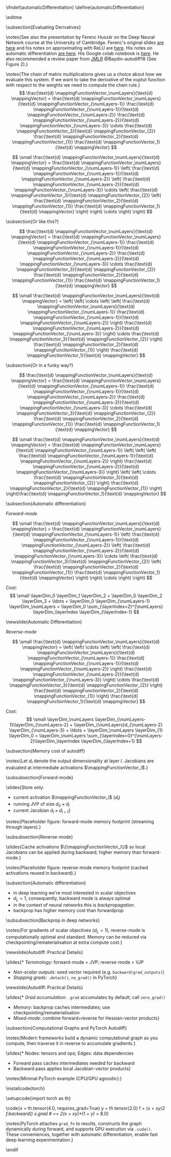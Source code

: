 \ifndef{automaticDifferentiation}
\define{automaticDifferentiation}

\editme

\subsection{Evaluating Derivatives}

\notes{See also the presentation by Ferenc Huszár on the Deep Neural Network course at the University of Cambridge. Ferenc's original slides [are here](https://hackmd.io/@fhuszar/H1WZ70kl_#) and his notes on approximating with ReLU are [here](https://hackmd.io/@fhuszar/S1UdOvZe_). His notes on automatic differentiation [are here](https://hackmd.io/@fhuszar/SyHTInWeu). His Google colab notebook is [here](https://colab.research.google.com/drive/1qioPLq-dxOwudPKXU3MxpHr2s4Su3dxI?usp=sharing). He also recommended a review paper from [JMLR](https://jmlr.org/papers/v18/17-468.html) @Baydin-autodiff18 (See Figure 2).}

\notes{The chain of matrix multiplications gives us a choice about how we evaluate this system. If we want to take the derivative of the ouptut function with respect to the weights we need to compute the chain rule.}
$$
\frac{\text{d} \mappingFunctionVector_\numLayers}{\text{d} \mappingVector} = \frac{\text{d} \mappingFunctionVector_\numLayers}{\text{d} \mappingFunctionVector_{\numLayers-1}} \frac{\text{d} \mappingFunctionVector_{\numLayers-1}}{\text{d} \mappingFunctionVector_{\numLayers-2}} \frac{\text{d} \mappingFunctionVector_{\numLayers-2}}{\text{d} \mappingFunctionVector_{\numLayers-3}} \cdots \frac{\text{d} \mappingFunctionVector_3}{\text{d} \mappingFunctionVector_{2}} \frac{\text{d} \mappingFunctionVector_2}{\text{d} \mappingFunctionVector_{1}} \frac{\text{d} \mappingFunctionVector_1}{\text{d} \mappingVector} 
$$

$$
\small
\frac{\text{d} \mappingFunctionVector_\numLayers}{\text{d} \mappingVector} = \frac{\text{d} \mappingFunctionVector_\numLayers}{\text{d} \mappingFunctionVector_{\numLayers-1}} \left( \frac{\text{d} \mappingFunctionVector_{\numLayers-1}}{\text{d} \mappingFunctionVector_{\numLayers-2}} \left( \frac{\text{d} \mappingFunctionVector_{\numLayers-2}}{\text{d} \mappingFunctionVector_{\numLayers-3}} \cdots \left( \frac{\text{d} \mappingFunctionVector_3}{\text{d} \mappingFunctionVector_{2}} \left( \frac{\text{d} \mappingFunctionVector_2}{\text{d} \mappingFunctionVector_{1}} \frac{\text{d} \mappingFunctionVector_1}{\text{d} \mappingVector} \right) \right) \cdots \right) \right)
$$

\subsection{Or like this?}

$$
\frac{\text{d} \mappingFunctionVector_\numLayers}{\text{d} \mappingVector} = \frac{\text{d} \mappingFunctionVector_\numLayers}{\text{d} \mappingFunctionVector_{\numLayers-1}} \frac{\text{d} \mappingFunctionVector_{\numLayers-1}}{\text{d} \mappingFunctionVector_{\numLayers-2}} \frac{\text{d} \mappingFunctionVector_{\numLayers-2}}{\text{d} \mappingFunctionVector_{\numLayers-3}} \cdots \frac{\text{d} \mappingFunctionVector_3}{\text{d} \mappingFunctionVector_{2}} \frac{\text{d} \mappingFunctionVector_2}{\text{d} \mappingFunctionVector_{1}} \frac{\text{d} \mappingFunctionVector_1}{\text{d} \mappingVector} 
$$

$$
\small
\frac{\text{d} \mappingFunctionVector_\numLayers}{\text{d} \mappingVector} = \left( \left( \cdots \left( \left( \frac{\text{d} \mappingFunctionVector_\numLayers}{\text{d} \mappingFunctionVector_{\numLayers-1}} \frac{\text{d} \mappingFunctionVector_{\numLayers-1}}{\text{d} \mappingFunctionVector_{\numLayers-2}}  \right) \frac{\text{d} \mappingFunctionVector_{\numLayers-2}}{\text{d} \mappingFunctionVector_{\numLayers-3}} \right) \cdots \frac{\text{d} \mappingFunctionVector_3}{\text{d} \mappingFunctionVector_{2}} \right) \frac{\text{d} \mappingFunctionVector_2}{\text{d} \mappingFunctionVector_{1}} \right) \frac{\text{d} \mappingFunctionVector_1}{\text{d} \mappingVector} 
$$

\subsection{Or in a funky way?}

$$
\frac{\text{d} \mappingFunctionVector_\numLayers}{\text{d} \mappingVector} = \frac{\text{d} \mappingFunctionVector_\numLayers}{\text{d} \mappingFunctionVector_{\numLayers-1}} \frac{\text{d} \mappingFunctionVector_{\numLayers-1}}{\text{d} \mappingFunctionVector_{\numLayers-2}} \frac{\text{d} \mappingFunctionVector_{\numLayers-2}}{\text{d} \mappingFunctionVector_{\numLayers-3}} \cdots \frac{\text{d} \mappingFunctionVector_3}{\text{d} \mappingFunctionVector_{2}} \frac{\text{d} \mappingFunctionVector_2}{\text{d} \mappingFunctionVector_{1}} \frac{\text{d} \mappingFunctionVector_1}{\text{d} \mappingVector} 
$$

$$
\small
\frac{\text{d} \mappingFunctionVector_\numLayers}{\text{d} \mappingVector} = \frac{\text{d} \mappingFunctionVector_\numLayers}{\text{d} \mappingFunctionVector_{\numLayers-1}} \left( \left( \left( \frac{\text{d} \mappingFunctionVector_{\numLayers-1}}{\text{d} \mappingFunctionVector_{\numLayers-2}}  \right) \frac{\text{d} \mappingFunctionVector_{\numLayers-2}}{\text{d} \mappingFunctionVector_{\numLayers-3}} \right) \left( \left( \cdots \frac{\text{d} \mappingFunctionVector_3}{\text{d} \mappingFunctionVector_{2}} \right) \frac{\text{d} \mappingFunctionVector_2}{\text{d} \mappingFunctionVector_{1}} \right) \right)\frac{\text{d} \mappingFunctionVector_1}{\text{d} \mappingVector} 
$$

\subsection{Automatic differentiation}

*Forward-mode*

$$
\small
\frac{\text{d} \mappingFunctionVector_\numLayers}{\text{d} \mappingVector} = \frac{\text{d} \mappingFunctionVector_\numLayers}{\text{d} \mappingFunctionVector_{\numLayers-1}} \left( \frac{\text{d} \mappingFunctionVector_{\numLayers-1}}{\text{d} \mappingFunctionVector_{\numLayers-2}} \left( \frac{\text{d} \mappingFunctionVector_{\numLayers-2}}{\text{d} \mappingFunctionVector_{\numLayers-3}} \cdots \left( \frac{\text{d} \mappingFunctionVector_3}{\text{d} \mappingFunctionVector_{2}} \left( \frac{\text{d} \mappingFunctionVector_2}{\text{d} \mappingFunctionVector_{1}} \frac{\text{d} \mappingFunctionVector_1}{\text{d} \mappingVector} \right) \right) \cdots \right) \right)
$$

Cost: 
$$
\small
\layerDim_0 \layerDim_1 \layerDim_2 + \layerDim_0 \layerDim_2 \layerDim_3 + \ldots + \layerDim_0 \layerDim_{\numLayers-1} \layerDim_\numLayers = \layerDim_0 \sum_{\layerIndex=2}^{\numLayers} \layerDim_\layerIndex \layerDim_{\layerIndex-1}
$$

\newslide{Automatic Differentiation}

*Reverse-mode*

$$
\small
\frac{\text{d} \mappingFunctionVector_\numLayers}{\text{d} \mappingVector} = \left( \left( \cdots \left( \left( \frac{\text{d} \mappingFunctionVector_\numLayers}{\text{d} \mappingFunctionVector_{\numLayers-1}} \frac{\text{d} \mappingFunctionVector_{\numLayers-1}}{\text{d} \mappingFunctionVector_{\numLayers-2}}  \right) \frac{\text{d} \mappingFunctionVector_{\numLayers-2}}{\text{d} \mappingFunctionVector_{\numLayers-3}} \right) \cdots \frac{\text{d} \mappingFunctionVector_3}{\text{d} \mappingFunctionVector_{2}} \right) \frac{\text{d} \mappingFunctionVector_2}{\text{d} \mappingFunctionVector_{1}} \right) \frac{\text{d} \mappingFunctionVector_1}{\text{d} \mappingVector} 
$$

Cost:
$$
\small
 \layerDim_\numLayers \layerDim_{\numLayers-1}\layerDim_{\numLayers-2} + \layerDim_{\numLayers}d_{\numLayers-2} \layerDim_{\numLayers-3} + \ldots + \layerDim_\numLayers \layerDim_{1} \layerDim_0 = \layerDim_\numLayers \sum_{\layerIndex=0}^{\numLayers-2}\layerDim_\layerIndex \layerDim_{\layerIndex+1}
$$

\subsection{Memory cost of autodiff}

\notes{Let $d_l$ denote the output dimensionality at layer $l$. Jacobians are evaluated at intermediate activations $\mappingFunctionVector_l$.}

\subsubsection{Forward-mode}

\slides{Store only:

* current activation $\mappingFunctionVector_l$ ($d_l$)
* running JVP of size $d_0 \times d_l$
* current Jacobian $d_l \times d_{l+1}$}

\notes{Placeholder figure: forward-mode memory footprint (streaming through layers).}

\subsubsection{Reverse-mode}

\slides{Cache activations $\{\mappingFunctionVector_l\}$ so local Jacobians can be applied during backward; higher memory than forward-mode.}

\notes{Placeholder figure: reverse-mode memory footprint (cached activations reused in backward).}

\subsection{Automatic differentiation}

* in deep learning we're most interested in scalar objectives
* $d_L=1$, consequently, backward mode is always optimal
* in the context of neural networks this is *backpropagation*.
* backprop has higher memory cost than forwardprop

\subsubsection{Backprop in deep networks}

\notes{For gradients of scalar objectives ($d_L=1$), reverse-mode is computationally optimal and standard. Memory can be reduced via checkpointing/rematerialisation at extra compute cost.}

\newslide{Autodiff: Practical Details}

\slides{* *Terminology*: forward-mode = JVP; reverse-mode = VJP
* *Non-scalar outputs*: seed vector required (e.g. `backward(grad_outputs)`)
* *Stopping grads*: `.detach()`, `no_grad()` in PyTorch}

\newslide{Autodiff: Practical Details}

\slides{* *Grad accumulation*: `.grad` accumulates by default; call `zero_grad()`
* *Memory*: backprop caches intermediates; use checkpointing/rematerialisation
* *Mixed-mode*: combine forward+reverse for Hessian-vector products}

\subsection{Computational Graphs and PyTorch Autodiff}

\notes{Modern frameworks build a dynamic computational graph as you compute, then traverse it in reverse to accumulate gradients.}

\slides{* Nodes: tensors and ops; Edges: data dependencies
* Forward pass caches intermediates needed for backward
* Backward pass applies local Jacobian-vector products}

\notes{Minimal PyTorch example (CPU/GPU agnostic):}

\installcode{torch}

\setupcode{import torch as th}

\code{x = th.tensor(4.0, requires_grad=True)
y = th.tensor(2.0)
f = (x + x*y)*2
f.backward()
x.grad  # == 2*(x + x*y)*(1 + y) = 8.0}

\notes{PyTorch attaches `grad_fn` to results, constructs the graph dynamically during forward, and supports GPU execution via `.cuda()`. These conveniences, together with automatic differentiation, enable fast deep learning experimentation.}

\endif
